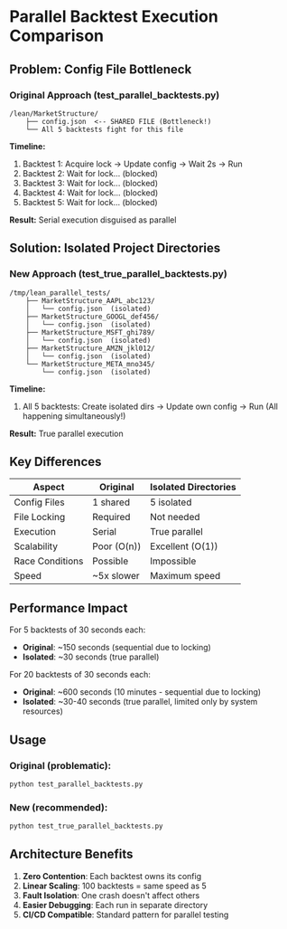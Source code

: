 # Parallel Backtest Execution Comparison

## Problem: Config File Bottleneck

### Original Approach (test_parallel_backtests.py)
```
/lean/MarketStructure/
    ├── config.json  <-- SHARED FILE (Bottleneck!)
    └── All 5 backtests fight for this file
```

**Timeline:**
1. Backtest 1: Acquire lock → Update config → Wait 2s → Run
2. Backtest 2: Wait for lock... (blocked)
3. Backtest 3: Wait for lock... (blocked)  
4. Backtest 4: Wait for lock... (blocked)
5. Backtest 5: Wait for lock... (blocked)

**Result:** Serial execution disguised as parallel

## Solution: Isolated Project Directories

### New Approach (test_true_parallel_backtests.py)
```
/tmp/lean_parallel_tests/
    ├── MarketStructure_AAPL_abc123/
    │   └── config.json  (isolated)
    ├── MarketStructure_GOOGL_def456/
    │   └── config.json  (isolated)
    ├── MarketStructure_MSFT_ghi789/
    │   └── config.json  (isolated)
    ├── MarketStructure_AMZN_jkl012/
    │   └── config.json  (isolated)
    └── MarketStructure_META_mno345/
        └── config.json  (isolated)
```

**Timeline:**
1. All 5 backtests: Create isolated dirs → Update own config → Run
   (All happening simultaneously!)

**Result:** True parallel execution

## Key Differences

| Aspect | Original | Isolated Directories |
|--------|----------|---------------------|
| Config Files | 1 shared | 5 isolated |
| File Locking | Required | Not needed |
| Execution | Serial | True parallel |
| Scalability | Poor (O(n)) | Excellent (O(1)) |
| Race Conditions | Possible | Impossible |
| Speed | ~5x slower | Maximum speed |

## Performance Impact

For 5 backtests of 30 seconds each:
- **Original**: ~150 seconds (sequential due to locking)
- **Isolated**: ~30 seconds (true parallel)

For 20 backtests of 30 seconds each:
- **Original**: ~600 seconds (10 minutes - sequential due to locking)
- **Isolated**: ~30-40 seconds (true parallel, limited only by system resources)

## Usage

### Original (problematic):
```python
python test_parallel_backtests.py
```

### New (recommended):
```python
python test_true_parallel_backtests.py
```

## Architecture Benefits

1. **Zero Contention**: Each backtest owns its config
2. **Linear Scaling**: 100 backtests = same speed as 5
3. **Fault Isolation**: One crash doesn't affect others
4. **Easier Debugging**: Each run in separate directory
5. **CI/CD Compatible**: Standard pattern for parallel testing